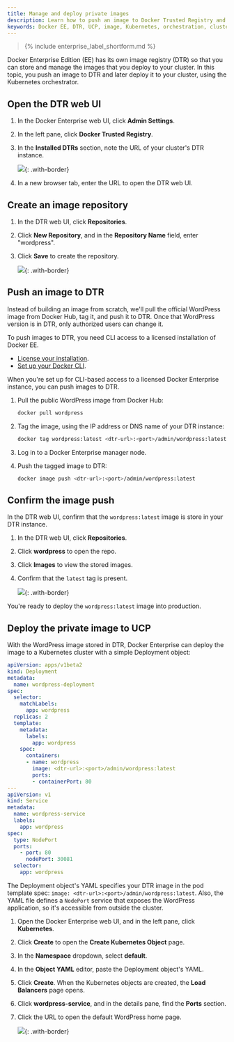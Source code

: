 ```yaml
---
title: Manage and deploy private images
description: Learn how to push an image to Docker Trusted Registry and deploy it to a Kubernetes cluster managed by Docker Enterprise Edition.
keywords: Docker EE, DTR, UCP, image, Kubernetes, orchestration, cluster
---
```


>{% include enterprise_label_shortform.md %}

Docker Enterprise Edition (EE) has its own image registry (DTR) so that
you can store and manage the images that you deploy to your cluster.
In this topic, you push an image to DTR and later deploy it to your cluster,
using the Kubernetes orchestrator.

## Open the DTR web UI

1.  In the Docker Enterprise web UI, click **Admin Settings**.
2.  In the left pane, click **Docker Trusted Registry**.
3.  In the **Installed DTRs** section, note the URL of your cluster's DTR
    instance.

    ![](../../images/manage-and-deploy-private-images-1.png){: .with-border}

4.  In a new browser tab, enter the URL to open the DTR web UI.

## Create an image repository

1.  In the DTR web UI, click **Repositories**.
2.  Click **New Repository**, and in the **Repository Name** field, enter
    "wordpress".
3.  Click **Save** to create the repository.

    ![](../../images/manage-and-deploy-private-images-2.png){: .with-border}

## Push an image to DTR

Instead of building an image from scratch, we'll pull the official WordPress
image from Docker Hub, tag it, and push it to DTR. Once that WordPress version
is in DTR, only authorized users can change it.

To push images to DTR, you need CLI access to a licensed installation of
Docker EE.

- [License your installation](license-your-installation.md).
- [Set up your Docker CLI](../../user-access/cli.md).

When you're set up for CLI-based access to a licensed Docker Enterprise instance,
you can push images to DTR.

1.  Pull the public WordPress image from Docker Hub:

    ```bash
    docker pull wordpress
    ```

2.  Tag the image, using the IP address or DNS name of your DTR instance:

    ```bash
    docker tag wordpress:latest <dtr-url>:<port>/admin/wordpress:latest
    ```
3.  Log in to a Docker Enterprise manager node.
4.  Push the tagged image to DTR:

    ```bash
    docker image push <dtr-url>:<port>/admin/wordpress:latest
    ```

## Confirm the image push

In the DTR web UI, confirm that the `wordpress:latest` image is store in your
DTR instance.

1.  In the DTR web UI, click **Repositories**.
2.  Click **wordpress** to open the repo.
3.  Click **Images** to view the stored images.
4.  Confirm that the `latest` tag is present.

    ![](../../images/manage-and-deploy-private-images-3.png){: .with-border}

You're ready to deploy the `wordpress:latest` image into production.

## Deploy the private image to UCP

With the WordPress image stored in DTR, Docker Enterprise can deploy the image to a
Kubernetes cluster with a simple Deployment object:

```yaml
apiVersion: apps/v1beta2
kind: Deployment
metadata:
  name: wordpress-deployment
spec:
  selector:
    matchLabels:
      app: wordpress
  replicas: 2
  template:
    metadata:
      labels:
        app: wordpress
    spec:
      containers:
      - name: wordpress
        image: <dtr-url>:<port>/admin/wordpress:latest
        ports:
        - containerPort: 80
---
apiVersion: v1
kind: Service
metadata:
  name: wordpress-service
  labels:
    app: wordpress
spec:
  type: NodePort
  ports:
    - port: 80
      nodePort: 30081
  selector:
    app: wordpress
```

The Deployment object's YAML specifies your DTR image in the pod template spec:
`image: <dtr-url>:<port>/admin/wordpress:latest`. Also, the YAML file defines
a `NodePort` service that exposes the WordPress application, so it's accessible
from outside the cluster.

1.  Open the Docker Enterprise web UI, and in the left pane, click **Kubernetes**.
2.  Click **Create** to open the **Create Kubernetes Object** page.
3.  In the **Namespace** dropdown, select **default**.
4.  In the **Object YAML** editor, paste the Deployment object's YAML.
5.  Click **Create**. When the Kubernetes objects are created,
    the **Load Balancers** page opens.
6.  Click **wordpress-service**, and in the details pane, find the **Ports**
    section.
7.  Click the URL to open the default WordPress home page.  

    ![](../../images/manage-and-deploy-private-images-4.png){: .with-border}

